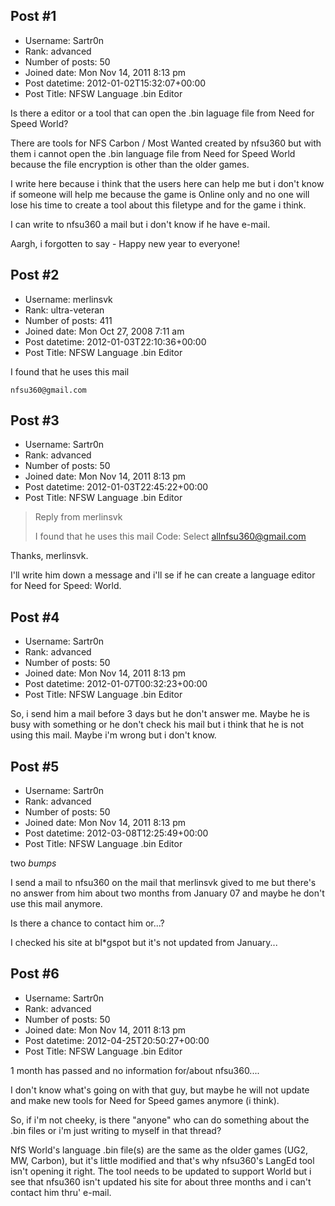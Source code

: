 ## Post #1
- Username: Sartr0n
- Rank: advanced
- Number of posts: 50
- Joined date: Mon Nov 14, 2011 8:13 pm
- Post datetime: 2012-01-02T15:32:07+00:00
- Post Title: NFSW Language .bin Editor

Is there a editor or a tool that can open the .bin laguage file from Need for Speed World?

There are tools for NFS Carbon / Most Wanted created by nfsu360 but with them i cannot open the .bin language file from Need for Speed World because the file encryption is other than the older games.

I write here because i think that the users here can help me but i don't know if someone will help me because the game is Online only and no one will lose his time to create a tool about this filetype and for the game i think.

I can write to nfsu360 a mail but i don't know if he have e-mail.   

Aargh, i forgotten to say - Happy new year to everyone!
## Post #2
- Username: merlinsvk
- Rank: ultra-veteran
- Number of posts: 411
- Joined date: Mon Oct 27, 2008 7:11 am
- Post datetime: 2012-01-03T22:10:36+00:00
- Post Title: NFSW Language .bin Editor

I found that he uses this mail 

```
nfsu360@gmail.com
```
## Post #3
- Username: Sartr0n
- Rank: advanced
- Number of posts: 50
- Joined date: Mon Nov 14, 2011 8:13 pm
- Post datetime: 2012-01-03T22:45:22+00:00
- Post Title: NFSW Language .bin Editor

> Reply from merlinsvk
>
> I found that he uses this mail 
Code: Select allnfsu360@gmail.com

Thanks, merlinsvk.

I'll write him down a message and i'll se if he can create a language editor for Need for Speed: World.
## Post #4
- Username: Sartr0n
- Rank: advanced
- Number of posts: 50
- Joined date: Mon Nov 14, 2011 8:13 pm
- Post datetime: 2012-01-07T00:32:23+00:00
- Post Title: NFSW Language .bin Editor

So, i send him a mail before 3 days but he don't answer me. Maybe he is busy with something or he don't check his mail but i think that he is not using this mail. Maybe i'm wrong but i don't know.
## Post #5
- Username: Sartr0n
- Rank: advanced
- Number of posts: 50
- Joined date: Mon Nov 14, 2011 8:13 pm
- Post datetime: 2012-03-08T12:25:49+00:00
- Post Title: NFSW Language .bin Editor

two *bumps*

I send a mail to nfsu360 on the mail that merlinsvk gived to me but there's no answer from him about two months from January 07 and maybe he don't use this mail anymore.

Is there a chance to contact him or...?  

I checked his site at bl*gspot but it's not updated from January...
## Post #6
- Username: Sartr0n
- Rank: advanced
- Number of posts: 50
- Joined date: Mon Nov 14, 2011 8:13 pm
- Post datetime: 2012-04-25T20:50:27+00:00
- Post Title: NFSW Language .bin Editor

1 month has passed and no information for/about nfsu360....   

I don't know what's going on with that guy, but maybe he will not update and make new tools for Need for Speed games anymore (i think).

So, if i'm not cheeky, is there "anyone" who can do something about the .bin files or i'm just writing to myself in that thread?

NfS World's language .bin file(s) are the same as the older games (UG2, MW, Carbon), but it's little modified and that's why nfsu360's LangEd tool isn't opening it right. The tool needs to be updated to support World but i see that nfsu360 isn't updated his site for about three months and i can't contact him thru' e-mail.
